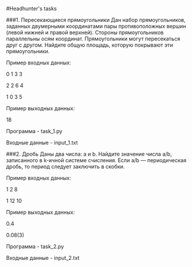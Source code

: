 #Headhunter's tasks

###1. Пересекающиеся прямоугольники
Дан набор прямоугольников, заданных двумерными координатами пары противоположных вершин (левой нижней и правой верхней). Стороны прямоугольников параллельны осям координат.
Прямоугольники могут пересекаться друг с другом.
Найдите общую площадь, которую покрывают эти прямоугольники.

Пример входных данных:

0 1 3 3

2 2 6 4

1 0 3 5

Пример выходных данных:

18

Программа - task_1.py

Входные данные - input_1.txt

###2. Дробь
Даны два числа: a и b. Найдите значение числа a/b, записанного в k-ичной системе счисления. Если a/b — периодическая дробь, то период следует заключить в скобки.

Пример входных данных:

1 2 8

1 12 10

Пример выходных данных:

0.4

0.08(3)


Программа - task_2.py

Входные данные - input_2.txt
